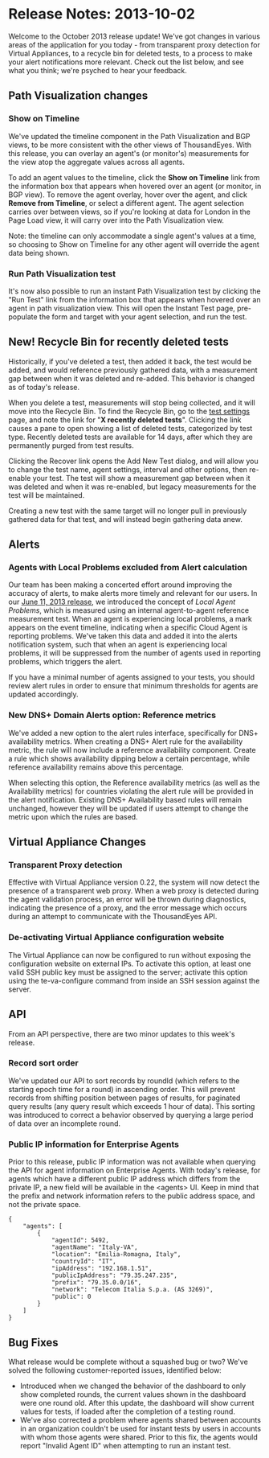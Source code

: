 # Release Notes: 2013-10-02

Welcome to the October 2013 release update!  We've got changes in various areas of the application for you today - from transparent proxy detection for Virtual Appliances, to a recycle bin for deleted tests, to a process to make your alert notifications more relevant.  Check out the list below, and see what you think; we're psyched to hear your feedback.

## Path Visualization changes

### Show on Timeline

We've updated the timeline component in the Path Visualization and BGP views, to be more consistent with the other views of ThousandEyes.  With this release, you can overlay an agent's \(or monitor's\) measurements for the view atop the aggregate values across all agents.

To add an agent values to the timeline, click the **Show on Timeline** link from the information box that appears when hovered over an agent \(or monitor, in BGP view\). To remove the agent overlay, hover over the agent, and click **Remove from Timeline**, or select a different agent. The agent selection carries over between views, so if you're looking at data for London in the Page Load view, it will carry over into the Path Visualization view.

Note: the timeline can only accommodate a single agent's values at a time, so choosing to Show on Timeline for any other agent will override the agent data being shown.

### Run Path Visualization test

It's now also possible to run an instant Path Visualization test by clicking the "Run Test" link from the information box that appears when hovered over an agent in path visualization view.  This will open the Instant Test page, pre-populate the form and target with your agent selection, and run the test.

## New! Recycle Bin for recently deleted tests

Historically, if you've deleted a test, then added it back, the test would be added, and would reference previously gathered data, with a measurement gap between when it was deleted and re-added. This behavior is changed as of today's release.

When you delete a test, measurements will stop being collected, and it will move into the Recycle Bin.  To find the Recycle Bin, go to the [test settings](https://app.thousandeyes.com/test-settings/) page, and note the link for "**X recently deleted tests**".  Clicking the link causes a pane to open showing a list of deleted tests, categorized by test type.  Recently deleted tests are available for 14 days, after which they are permanently purged from test results.

Clicking the Recover link opens the Add New Test dialog, and will allow you to change the test name, agent settings, interval and other options, then re-enable your test.  The test will show a measurement gap between when it was deleted and when it was re-enabled, but legacy measurements for the test will be maintained.

Creating a new test with the same target will no longer pull in previously gathered data for that test, and will instead begin gathering data anew.

## Alerts

### Agents with Local Problems excluded from Alert calculation

Our team has been making a concerted effort around improving the accuracy of alerts, to make alerts more timely and relevant for our users. In our [June 11, 2013 release](https://success.thousandeyes.com/ViewArticle?articleIdParam=kA0E0000000Cmm4KAC), we introduced the concept of _Local Agent Problems_, which is measured using an internal agent-to-agent reference measurement test.  When an agent is experiencing local problems, a mark appears on the event timeline, indicating when a specific Cloud Agent is reporting problems.  We've taken this data and added it into the alerts notification system, such that when an agent is experiencing local problems, it will be suppressed from the number of agents used in reporting problems, which triggers the alert.

If you have a minimal number of agents assigned to your tests, you should review alert rules in order to ensure that minimum thresholds for agents are updated accordingly.

### New DNS+ Domain Alerts option: Reference metrics

We've added a new option to the alert rules interface, specifically for DNS+ availability metrics. When creating a DNS+ Alert rule for the availability metric, the rule will now include a reference availability component.  Create a rule which shows availability dipping below a certain percentage, while reference availability remains above this percentage.

When selecting this option, the Reference availability metrics \(as well as the Availability metrics\) for countries violating the alert rule will be provided in the alert notification.  Existing DNS+ Availability based rules will remain unchanged, however they will be updated if users attempt to change the metric upon which the rules are based.

## Virtual Appliance Changes

### Transparent Proxy detection

Effective with Virtual Appliance version 0.22, the system will now detect the presence of a transparent web proxy. When a web proxy is detected during the agent validation process, an error will be thrown during diagnostics, indicating the presence of a proxy, and the error message which occurs during an attempt to communicate with the ThousandEyes API.

### De-activating Virtual Appliance configuration website

The Virtual Appliance can now be configured to run without exposing the configuration website on external IPs. To activate this option, at least one valid SSH public key must be assigned to the server; activate this option using the te-va-configure command from inside an SSH session against the server. 

## API

From an API perspective, there are two minor updates to this week's release.

### Record sort order

We've updated our API to sort records by roundId \(which refers to the starting epoch time for a round\) in ascending order.  This will prevent records from shifting position between pages of results, for paginated query results \(any query result which exceeds 1 hour of data\).  This sorting was introduced to correct a behavior observed by querying a large period of data over an incomplete round.

### Public IP information for Enterprise Agents

Prior to this release, public IP information was not available when querying the API for agent information on Enterprise Agents. With today's release, for agents which have a different public IP address which differs from the private IP, a new field will be available in the &lt;agents&gt; UI. Keep in mind that the prefix and network information refers to the public address space, and not the private space.

```text
{
    "agents": [
        {
            "agentId": 5492,
            "agentName": "Italy-VA",
            "location": "Emilia-Romagna, Italy",
            "countryId": "IT",
            "ipAddress": "192.168.1.51",
            "publicIpAddress": "79.35.247.235",
            "prefix": "79.35.0.0/16",
            "network": "Telecom Italia S.p.a. (AS 3269)",
            "public": 0
        }
    ]
}
```

##  Bug Fixes

What release would be complete without a squashed bug or two?  We've solved the following customer-reported issues, identified below:

* Introduced when we changed the behavior of the dashboard to only show completed rounds, the current values shown in the dashboard were one round old. After this update, the dashboard will show current values for tests, if loaded after the completion of a testing round.
* We've also corrected a problem where agents shared between accounts in an organization couldn't be used for instant tests by users in accounts with whom those agents were shared. Prior to this fix, the agents would report "Invalid Agent ID" when attempting to run an instant test.

